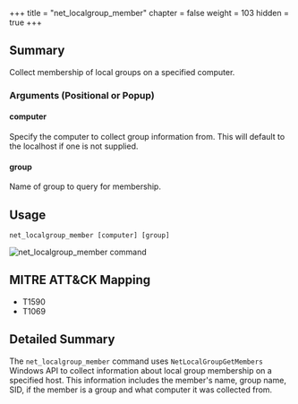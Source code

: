 +++
title = "net_localgroup_member"
chapter = false
weight = 103
hidden = true
+++

## Summary
Collect membership of local groups on a specified computer.

### Arguments (Positional or Popup)
#### computer
Specify the computer to collect group information from. This will default to the localhost if one is not supplied.

#### group
Name of group to query for membership.

## Usage
```
net_localgroup_member [computer] [group]
```

![net_localgroup_member command](../images/net_localgroup_member.png)


## MITRE ATT&CK Mapping

- T1590
- T1069

## Detailed Summary
The `net_localgroup_member` command uses `NetLocalGroupGetMembers` Windows API to collect information about local group membership on a specified host. This information includes the member's name, group name, SID, if the member is a group and what computer it was collected from.